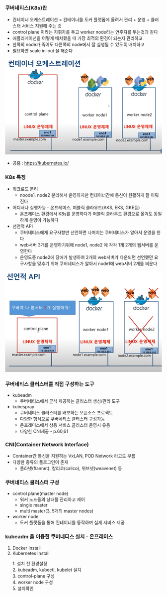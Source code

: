### 쿠버네티스(K8s)란
* 컨테이너 오케스트레이션 = 컨테이너를 도커 플랫폼에 올려서 관리 + 운영 + 클러스터 서비스 지원해 주는 것
* control plane 이라는 지휘자를 두고 worker node라는 연주자를 두는것과 같다
* 애플리케이션을 어떻게 배치했을 때 가장 최적의 환경이 되는지 관리하고
* 한쪽의 node가 죽어도 다른쪽의 node에서 잘 실행될 수 있도록 배치하고
* 필요하면 scale in-out 을 해준다
<img src="./img/1.png">

* 공홈 : https://kubernetes.io/

### K8s 특징
* 워크로드 분리
  * noode1, node2 분리해서 운영하지만 컨테이너간에 통신이 원활하게 잘 이뤄진다
* 어디서나 실행가능 - 온프레미스, 퍼블릭 클라우드(AKS, EKS, GKE등)
  * 온프레미스 환경에서 K8s를 운영하다가 퍼블릭 클라우드 환경으로 옮겨도 동일하게 운영이 가능하다
* 선언적 API
  * 쿠버네티스에게 요구사항만 선언하면 나머지는 쿠버네티스가 알아서 운영을 한다
  * web서버 3개를 운영하기위해 node1, node2 에 각각 1개 2개의 웹서버를 운영한다
  * 운영도중 node2에 장애가 발생하여 2개의 web서버가 다운되면 선언했던 요구사항을 맞추기 위해 쿠버네티스가 알아서 node1에 web서버 2개를 띄운다

<img src="./img/2.png">

### 쿠버네티스 클러스터를 직접 구성하는 도구
* kubeadm
  * 쿠버네티스에서 곧식 제공하는 클러스터 생성/관리 도구
* kubespray
  * 쿠버네티스 클러스터를 배포하는 오픈소스 프로젝트
  * 다양한 형식으로 쿠버네티스 클러스터 구성가능
  * 온프레미스에서 상용 서비스 클러스터 운영시 유용
  * 다양한 CNI제공 - p.60,61
### CNI(Container Network Interface)
* Container간 통신을 지원하는 VxLAN, POD Network 라고도 부름
* 다양한 종류의 플로그인이 존재
  * 플라넷(flannet), 칼리코(calico), 위브넷(weavenet) 등

### 쿠버네티스 클러스터 구성
* control plane(master node)
  * 워커 노드들의 상태를 관리하고 제어
  * single master
  * multi master(3, 5개의 master nodes)
* worker node
  * 도커 플랫폼을 통해 컨테이너를 동작하며 실제 서비스 제공

### kubeadm 을 이용한 쿠버네티스 설치 - 온프레미스
1. Docker Install
2. Kubernetes Install
<ol>
  1. 설치 전 환경설정<br>
  2. kubeadm, kubectl, kubelet 설치<br>
  3. control-plane 구성<br>
  4. worker node 구성<br>
  5. 설치확인
</ol>